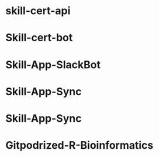 # skill-cert-api
# Skill-cert-bot
# Skill-App-SlackBot
# Skill-App-Sync
# Skill-App-Sync
# Gitpodrized-R-Bioinformatics
